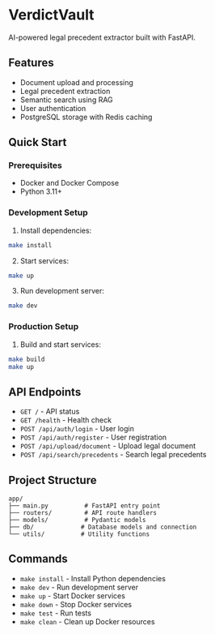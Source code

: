 # VerdictVault

AI-powered legal precedent extractor built with FastAPI.

## Features

- Document upload and processing
- Legal precedent extraction
- Semantic search using RAG
- User authentication
- PostgreSQL storage with Redis caching

## Quick Start

### Prerequisites

- Docker and Docker Compose
- Python 3.11+

### Development Setup

1. Install dependencies:
```bash
make install
```

2. Start services:
```bash
make up
```

3. Run development server:
```bash
make dev
```

### Production Setup

1. Build and start services:
```bash
make build
make up
```

## API Endpoints

- `GET /` - API status
- `GET /health` - Health check
- `POST /api/auth/login` - User login
- `POST /api/auth/register` - User registration
- `POST /api/upload/document` - Upload legal document
- `POST /api/search/precedents` - Search legal precedents

## Project Structure

```
app/
├── main.py          # FastAPI entry point
├── routers/         # API route handlers
├── models/          # Pydantic models
├── db/             # Database models and connection
└── utils/          # Utility functions
```

## Commands

- `make install` - Install Python dependencies
- `make dev` - Run development server
- `make up` - Start Docker services
- `make down` - Stop Docker services
- `make test` - Run tests
- `make clean` - Clean up Docker resources
